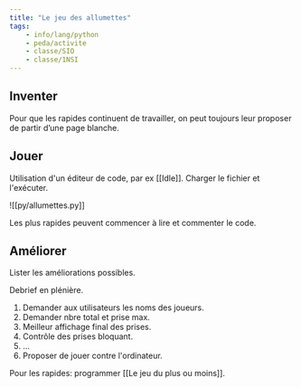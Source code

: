```yaml
---
title: "Le jeu des allumettes"
tags:
    - info/lang/python
    - peda/activite
    - classe/SIO
    - classe/1NSI
---
```


## Inventer

Pour que les rapides continuent de travailler, on peut toujours leur proposer de partir d’une page blanche.

## Jouer

Utilisation d'un éditeur de code, par ex [[Idle]].
Charger le fichier et l'exécuter.

![[py/allumettes.py]]

Les plus rapides peuvent commencer à lire et commenter le code.

## Améliorer

Lister les améliorations possibles.

Debrief en plénière.

1. Demander aux utilisateurs les noms des joueurs.
1. Demander nbre total et prise max.
1. Meilleur affichage final des prises.
1. Contrôle des prises bloquant.
1. ...
1. Proposer de jouer contre l'ordinateur.

Pour les rapides: programmer [[Le jeu du plus ou moins]].
